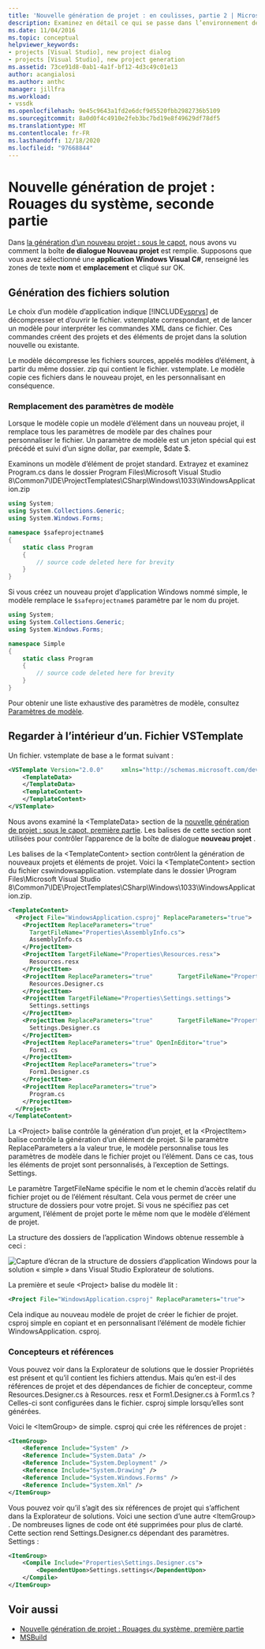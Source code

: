 ```yaml
---
title: 'Nouvelle génération de projet : en coulisses, partie 2 | Microsoft Docs'
description: Examinez en détail ce qui se passe dans l’environnement de développement intégré (IDE) de Visual Studio lorsque vous créez votre propre type de projet (partie 2 de 2).
ms.date: 11/04/2016
ms.topic: conceptual
helpviewer_keywords:
- projects [Visual Studio], new project dialog
- projects [Visual Studio], new project generation
ms.assetid: 73ce91d8-0ab1-4a1f-bf12-4d3c49c01e13
author: acangialosi
ms.author: anthc
manager: jillfra
ms.workload:
- vssdk
ms.openlocfilehash: 9e45c9643a1fd2e6dcf9d5520fbb2982736b5109
ms.sourcegitcommit: 8a0d0f4c4910e2feb3bc7bd19e8f49629df78df5
ms.translationtype: MT
ms.contentlocale: fr-FR
ms.lasthandoff: 12/18/2020
ms.locfileid: "97668844"
---
```

# <a name="new-project-generation-under-the-hood-part-two"></a>Nouvelle génération de projet : Rouages du système, seconde partie

Dans [la génération d’un nouveau projet : sous le capot,](../../extensibility/internals/new-project-generation-under-the-hood-part-one.md) nous avons vu comment la boîte **de dialogue Nouveau projet** est remplie. Supposons que vous avez sélectionné une **application Windows Visual C#**, renseigné les zones de texte **nom** et **emplacement** et cliqué sur OK.

## <a name="generating-the-solution-files"></a>Génération des fichiers solution
 Le choix d’un modèle d’application indique [!INCLUDE[vsprvs](../../code-quality/includes/vsprvs_md.md)] de décompresser et d’ouvrir le fichier. vstemplate correspondant, et de lancer un modèle pour interpréter les commandes XML dans ce fichier. Ces commandes créent des projets et des éléments de projet dans la solution nouvelle ou existante.

 Le modèle décompresse les fichiers sources, appelés modèles d’élément, à partir du même dossier. zip qui contient le fichier. vstemplate. Le modèle copie ces fichiers dans le nouveau projet, en les personnalisant en conséquence.

### <a name="template-parameter-replacement"></a>Remplacement des paramètres de modèle
 Lorsque le modèle copie un modèle d’élément dans un nouveau projet, il remplace tous les paramètres de modèle par des chaînes pour personnaliser le fichier. Un paramètre de modèle est un jeton spécial qui est précédé et suivi d’un signe dollar, par exemple, $date $.

 Examinons un modèle d’élément de projet standard. Extrayez et examinez Program.cs dans le dossier Program Files\Microsoft Visual Studio 8\Common7\IDE\ProjectTemplates\CSharp\Windows\1033\WindowsApplication.zip

```csharp
using System;
using System.Collections.Generic;
using System.Windows.Forms;

namespace $safeprojectname$
{
    static class Program
    {
        // source code deleted here for brevity
    }
}
```

Si vous créez un nouveau projet d’application Windows nommé simple, le modèle remplace le `$safeprojectname$` paramètre par le nom du projet.

```csharp
using System;
using System.Collections.Generic;
using System.Windows.Forms;

namespace Simple
{
    static class Program
    {
        // source code deleted here for brevity
    }
}
```

 Pour obtenir une liste exhaustive des paramètres de modèle, consultez [Paramètres de modèle](../../ide/template-parameters.md).

## <a name="a-look-inside-a-vstemplate-file"></a>Regarder à l’intérieur d’un. Fichier VSTemplate
 Un fichier. vstemplate de base a le format suivant :

```xml
<VSTemplate Version="2.0.0"     xmlns="http://schemas.microsoft.com/developer/vstemplate/2005"     Type="Project">
    <TemplateData>
    </TemplateData>
    <TemplateContent>
    </TemplateContent>
</VSTemplate>
```

 Nous avons examiné la \<TemplateData> section de la [nouvelle génération de projet : sous le capot, première partie](../../extensibility/internals/new-project-generation-under-the-hood-part-one.md). Les balises de cette section sont utilisées pour contrôler l’apparence de la boîte de dialogue **nouveau projet** .

 Les balises de la \<TemplateContent> section contrôlent la génération de nouveaux projets et éléments de projet. Voici la \<TemplateContent> section du fichier cswindowsapplication. vstemplate dans le dossier \Program Files\Microsoft Visual Studio 8\Common7\IDE\ProjectTemplates\CSharp\Windows\1033\WindowsApplication.zip.

```xml
<TemplateContent>
  <Project File="WindowsApplication.csproj" ReplaceParameters="true">
    <ProjectItem ReplaceParameters="true"
      TargetFileName="Properties\AssemblyInfo.cs">
      AssemblyInfo.cs
    </ProjectItem>
    <ProjectItem TargetFileName="Properties\Resources.resx">
      Resources.resx
    </ProjectItem>
    <ProjectItem ReplaceParameters="true"       TargetFileName="Properties\Resources.Designer.cs">
      Resources.Designer.cs
    </ProjectItem>
    <ProjectItem TargetFileName="Properties\Settings.settings">
      Settings.settings
    </ProjectItem>
    <ProjectItem ReplaceParameters="true"       TargetFileName="Properties\Settings.Designer.cs">
      Settings.Designer.cs
    </ProjectItem>
    <ProjectItem ReplaceParameters="true" OpenInEditor="true">
      Form1.cs
    </ProjectItem>
    <ProjectItem ReplaceParameters="true">
      Form1.Designer.cs
    </ProjectItem>
    <ProjectItem ReplaceParameters="true">
      Program.cs
    </ProjectItem>
  </Project>
</TemplateContent>
```

 La \<Project> balise contrôle la génération d’un projet, et la \<ProjectItem> balise contrôle la génération d’un élément de projet. Si le paramètre ReplaceParameters a la valeur true, le modèle personnalise tous les paramètres de modèle dans le fichier projet ou l’élément. Dans ce cas, tous les éléments de projet sont personnalisés, à l’exception de Settings. Settings.

 Le paramètre TargetFileName spécifie le nom et le chemin d’accès relatif du fichier projet ou de l’élément résultant. Cela vous permet de créer une structure de dossiers pour votre projet. Si vous ne spécifiez pas cet argument, l’élément de projet porte le même nom que le modèle d’élément de projet.

 La structure des dossiers de l’application Windows obtenue ressemble à ceci :

 ![Capture d’écran de la structure de dossiers d’application Windows pour la solution « simple » dans Visual Studio Explorateur de solutions.](../../extensibility/internals/media/simplesolution.png)

 La première et seule \<Project> balise du modèle lit :

```xml
<Project File="WindowsApplication.csproj" ReplaceParameters="true">
```

 Cela indique au nouveau modèle de projet de créer le fichier de projet. csproj simple en copiant et en personnalisant l’élément de modèle fichier WindowsApplication. csproj.

### <a name="designers-and-references"></a>Concepteurs et références
 Vous pouvez voir dans la Explorateur de solutions que le dossier Propriétés est présent et qu’il contient les fichiers attendus. Mais qu’en est-il des références de projet et des dépendances de fichier de concepteur, comme Resources.Designer.cs à Resources. resx et Form1.Designer.cs à Form1.cs ?  Celles-ci sont configurées dans le fichier. csproj simple lorsqu’elles sont générées.

 Voici le \<ItemGroup> de simple. csproj qui crée les références de projet :

```xml
<ItemGroup>
    <Reference Include="System" />
    <Reference Include="System.Data" />
    <Reference Include="System.Deployment" />
    <Reference Include="System.Drawing" />
    <Reference Include="System.Windows.Forms" />
    <Reference Include="System.Xml" />
</ItemGroup>
```

 Vous pouvez voir qu’il s’agit des six références de projet qui s’affichent dans la Explorateur de solutions. Voici une section d’une autre \<ItemGroup> . De nombreuses lignes de code ont été supprimées pour plus de clarté. Cette section rend Settings.Designer.cs dépendant des paramètres. Settings :

```xml
<ItemGroup>
    <Compile Include="Properties\Settings.Designer.cs">
        <DependentUpon>Settings.settings</DependentUpon>
    </Compile>
</ItemGroup>
```

## <a name="see-also"></a>Voir aussi

- [Nouvelle génération de projet : Rouages du système, première partie](../../extensibility/internals/new-project-generation-under-the-hood-part-one.md)
- [MSBuild](../../msbuild/msbuild.md)
